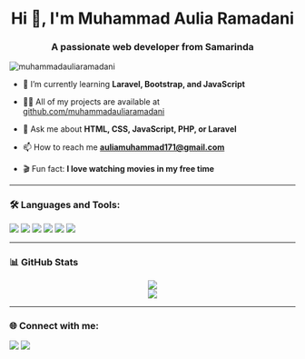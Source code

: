 <h1 align="center">Hi 👋, I'm Muhammad Aulia Ramadani</h1>
<h3 align="center">A passionate web developer from Samarinda</h3>

<p align="left">
  <img src="https://komarev.com/ghpvc/?username=muhammadauliaramadani&label=Profile%20views&color=0e75b6&style=flat" alt="muhammadauliaramadani" />
</p>

- 🌱 I’m currently learning **Laravel, Bootstrap, and JavaScript**

- 👨‍💻 All of my projects are available at [github.com/muhammadauliaramadani](https://github.com/muhammadauliaramadani)

- 💬 Ask me about **HTML, CSS, JavaScript, PHP, or Laravel**

- 📫 How to reach me **auliamuhammad171@gmail.com**

- 🎬 Fun fact: **I love watching movies in my free time**

---

### 🛠️ Languages and Tools:
<p>
  <img src="https://img.shields.io/badge/HTML5-E34F26?style=flat&logo=html5&logoColor=white" />
  <img src="https://img.shields.io/badge/CSS3-1572B6?style=flat&logo=css3&logoColor=white" />
  <img src="https://img.shields.io/badge/Bootstrap-563D7C?style=flat&logo=bootstrap&logoColor=white" />
  <img src="https://img.shields.io/badge/JavaScript-F7DF1E?style=flat&logo=javascript&logoColor=black" />
  <img src="https://img.shields.io/badge/PHP-777BB4?style=flat&logo=php&logoColor=white" />
  <img src="https://img.shields.io/badge/Laravel-FF2D20?style=flat&logo=laravel&logoColor=white" />
</p>

---

### 📊 GitHub Stats
<p align="center">
  <img src="https://github-readme-stats.vercel.app/api?username=muhammadauliaramadani&show_icons=true&theme=tokyonight" />
  <br />
  <img src="https://github-readme-streak-stats.herokuapp.com/?user=muhammadauliaramadani&theme=tokyonight" />
</p>

---

### 🌐 Connect with me:
<p>
  <a href="mailto:auliamuhammad171@gmail.com"><img src="https://img.shields.io/badge/Email-D14836?style=flat&logo=gmail&logoColor=white" /></a>
  <a href="https://instagram.com/auliaramadni__" target="_blank"><img src="https://img.shields.io/badge/Instagram-E4405F?style=flat&logo=instagram&logoColor=white" /></a>
</p>
